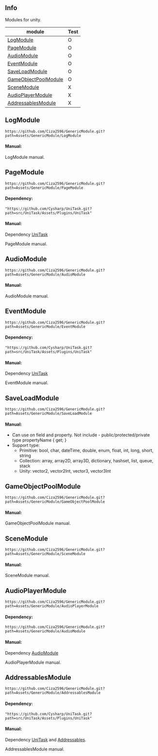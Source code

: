 ## Info
Modules for unity.

module | Test |
--- | --- |
[LogModule](#logmodule) | O |
[PageModule](#pagemodule) | O |
[AudioModule](#audiomodule) | O |
[EventModule](#eventmodule) | O |
[SaveLoadModule](#saveloadmodule) | O |
[GameObjectPoolModule](#gameobjectpoolmodule) | O |
[SceneModule](#scenemodule) | X |
[AudioPlayerModule](#audioplayermodule) | X |
[AddressablesModule](#addressablesmodule) | X |

## LogModule
```
https://github.com/Ciza2596/GenericModule.git?path=Assets/GenericModule/LogModule
```

#### Manual:
LogModule manual.


## PageModule
```
https://github.com/Ciza2596/GenericModule.git?path=Assets/GenericModule/PageModule
```
#### Dependency:
```
"https://github.com/Cysharp/UniTask.git?path=src/UniTask/Assets/Plugins/UniTask"
```

#### Manual:
Dependency [UniTask](https://github.com/Cysharp/UniTask)

PageModule manual.



## AudioModule
```
https://github.com/Ciza2596/GenericModule.git?path=Assets/GenericModule/AudioModule
```

#### Manual:
AudioModule manual.


## EventModule
```
https://github.com/Ciza2596/GenericModule.git?path=Assets/GenericModule/EventModule
```
#### Dependency:
```
"https://github.com/Cysharp/UniTask.git?path=src/UniTask/Assets/Plugins/UniTask"
```

#### Manual:
Dependency [UniTask](https://github.com/Cysharp/UniTask)

EventModule manual.


## SaveLoadModule
```
https://github.com/Ciza2596/GenericModule.git?path=Assets/GenericModule/SaveLoadModule
```

#### Manual:
- Can use on field and property. Not include - public/protected/private type propertyName { get; }
- Support type:
  - Primitive: bool, char, dateTime, double, enum, float, int, long, short, string
  - Collection: array, array2D, array3D, dictionary, hashset, list, queue, stack
  - Unity: vector2, vector2Int, vector3, vector3Int

## GameObjectPoolModule
```
https://github.com/Ciza2596/GenericModule.git?path=Assets/GenericModule/GameObjectPoolModule
```

#### Manual:
GameObjectPoolModule manual.


## SceneModule
```
https://github.com/Ciza2596/GenericModule.git?path=Assets/GenericModule/SceneModule
```

#### Manual:
SceneModule manual.


## AudioPlayerModule
```
https://github.com/Ciza2596/GenericModule.git?path=Assets/GenericModule/AudioPlayerModule
```
#### Dependency:
```
https://github.com/Ciza2596/GenericModule.git?path=Assets/GenericModule/AudioModule
```

#### Manual:
Dependency [AudioModule](#audiomodule)

AudioPlayerModule manual.

## AddressablesModule
```
https://github.com/Ciza2596/GenericModule.git?path=Assets/GenericModule/AddressablesModule
```
#### Dependency:
```
"https://github.com/Cysharp/UniTask.git?path=src/UniTask/Assets/Plugins/UniTask"
```

#### Manual:
Dependency [UniTask](https://github.com/Cysharp/UniTask) and [Addressables](https://docs.unity3d.com/Packages/com.unity.addressables@1.21/manual/index.html).

AddressablesModule manual.
